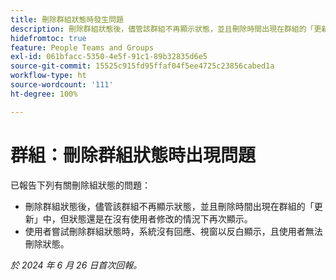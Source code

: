 ```yaml
---
title: 刪除群組狀態時發生問題
description: 刪除群組狀態後，儘管該群組不再顯示狀態，並且刪除時間出現在群組的「更新」中，但狀態還是在沒有使用者修改的情況下再次顯示。
hidefromtoc: true
feature: People Teams and Groups
exl-id: 061bfacc-5350-4e5f-91c1-89b32835d6e5
source-git-commit: 15525c915fd95ffaf04f5ee4725c23856cabed1a
workflow-type: ht
source-wordcount: '111'
ht-degree: 100%

---
```


# 群組：刪除群組狀態時出現問題

已報告下列有關刪除組狀態的問題：

* 刪除群組狀態後，儘管該群組不再顯示狀態，並且刪除時間出現在群組的「更新」中，但狀態還是在沒有使用者修改的情況下再次顯示。
* 使用者嘗試刪除群組狀態時，系統沒有回應、視窗以反白顯示，且使用者無法刪除狀態。

_於 2024 年 6 月 26 日首次回報。_
